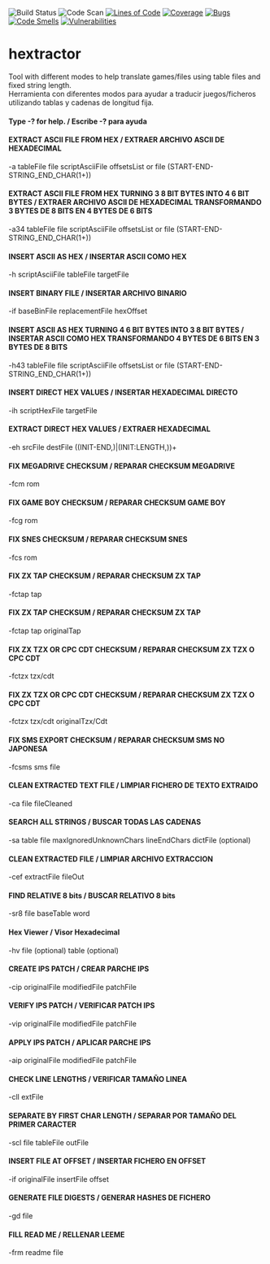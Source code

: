  ![Build Status](https://github.com/sewave/hextractor/actions/workflows/maven.yml/badge.svg?branch=master)
 ![Code Scan](https://github.com/sewave/hextractor/actions/workflows/codescan.yml/badge.svg?branch=master)
  [![Lines of Code](https://sonarcloud.io/api/project_badges/measure?project=com.wave%3Ahextractor&metric=ncloc)](https://sonarcloud.io/dashboard?id=com.wave%3Ahextractor)
  [![Coverage](https://sonarcloud.io/api/project_badges/measure?project=com.wave%3Ahextractor&metric=coverage)](https://sonarcloud.io/dashboard?id=com.wave%3Ahextractor)
  [![Bugs](https://sonarcloud.io/api/project_badges/measure?project=com.wave%3Ahextractor&metric=bugs)](https://sonarcloud.io/dashboard?id=com.wave%3Ahextractor)
  [![Code Smells](https://sonarcloud.io/api/project_badges/measure?project=com.wave%3Ahextractor&metric=code_smells)](https://sonarcloud.io/dashboard?id=com.wave%3Ahextractor)
  [![Vulnerabilities](https://sonarcloud.io/api/project_badges/measure?project=com.wave%3Ahextractor&metric=vulnerabilities)](https://sonarcloud.io/dashboard?id=com.wave%3Ahextractor) 

# hextractor
Tool with different modes to help translate games/files using table files and fixed string length.  
Herramienta con diferentes modos para ayudar a traducir juegos/ficheros utilizando tablas y cadenas de longitud fija.  
#### Type -? for help. / Escribe -? para ayuda  
#### EXTRACT ASCII FILE FROM HEX / EXTRAER ARCHIVO ASCII DE HEXADECIMAL  
-a tableFile file scriptAsciiFile offsetsList or file (START-END-STRING_END_CHAR(1+))  
#### EXTRACT ASCII FILE FROM HEX TURNING 3 8 BIT BYTES INTO 4 6 BIT BYTES / EXTRAER ARCHIVO ASCII DE HEXADECIMAL TRANSFORMANDO 3 BYTES DE 8 BITS EN 4 BYTES DE 6 BITS
-a34 tableFile file scriptAsciiFile offsetsList or file (START-END-STRING_END_CHAR(1+))  
#### INSERT ASCII AS HEX / INSERTAR ASCII COMO HEX  
-h scriptAsciiFile tableFile targetFile
#### INSERT BINARY FILE / INSERTAR ARCHIVO BINARIO
-if baseBinFile replacementFile hexOffset  
#### INSERT ASCII AS HEX TURNING 4 6 BIT BYTES INTO 3 8 BIT BYTES / INSERTAR ASCII COMO HEX TRANSFORMANDO 4 BYTES DE 6 BITS EN 3 BYTES DE 8 BITS
-h43 tableFile file scriptAsciiFile offsetsList or file (START-END-STRING_END_CHAR(1+))  
#### INSERT DIRECT HEX VALUES / INSERTAR HEXADECIMAL DIRECTO  
-ih scriptHexFile targetFile  
#### EXTRACT DIRECT HEX VALUES / EXTRAER HEXADECIMAL  
-eh srcFile destFile ((INIT-END,)|(INIT:LENGTH,))+  
#### FIX MEGADRIVE CHECKSUM / REPARAR CHECKSUM MEGADRIVE  
-fcm rom 
#### FIX GAME BOY CHECKSUM / REPARAR CHECKSUM GAME BOY  
-fcg rom  
#### FIX SNES CHECKSUM / REPARAR CHECKSUM SNES  
-fcs rom  
#### FIX ZX TAP CHECKSUM / REPARAR CHECKSUM ZX TAP  
-fctap tap  
#### FIX ZX TAP CHECKSUM / REPARAR CHECKSUM ZX TAP  
-fctap tap originalTap  
#### FIX ZX TZX OR CPC CDT CHECKSUM / REPARAR CHECKSUM ZX TZX O CPC CDT  
-fctzx tzx/cdt   
#### FIX ZX TZX OR CPC CDT CHECKSUM / REPARAR CHECKSUM ZX TZX O CPC CDT  
-fctzx tzx/cdt originalTzx/Cdt
#### FIX SMS EXPORT CHECKSUM / REPARAR CHECKSUM SMS NO JAPONESA
-fcsms sms file  
#### CLEAN EXTRACTED TEXT FILE / LIMPIAR FICHERO DE TEXTO EXTRAIDO  
-ca file fileCleaned  
#### SEARCH ALL STRINGS / BUSCAR TODAS LAS CADENAS  
-sa table file maxIgnoredUnknownChars lineEndChars dictFile (optional)  
#### CLEAN EXTRACTED FILE / LIMPIAR ARCHIVO EXTRACCION  
-cef extractFile fileOut  
#### FIND RELATIVE 8 bits / BUSCAR RELATIVO 8 bits  
-sr8 file baseTable word  
#### Hex Viewer / Visor Hexadecimal  
-hv file (optional) table (optional)  
#### CREATE IPS PATCH / CREAR PARCHE IPS 
 -cip originalFile modifiedFile patchFile  
#### VERIFY IPS PATCH / VERIFICAR PATCH IPS 
 -vip originalFile modifiedFile patchFile  
#### APPLY IPS PATCH / APLICAR PARCHE IPS  
-aip originalFile modifiedFile patchFile  
#### CHECK LINE LENGTHS / VERIFICAR TAMAÑO LINEA  
-cll extFile
#### SEPARATE BY FIRST CHAR LENGTH / SEPARAR POR TAMAÑO DEL PRIMER CARACTER
-scl file tableFile outFile
#### INSERT FILE AT OFFSET / INSERTAR FICHERO EN OFFSET
-if originalFile insertFile offset
#### GENERATE FILE DIGESTS / GENERAR HASHES DE FICHERO
-gd file
#### FILL READ ME / RELLENAR LEEME
-frm readme file

